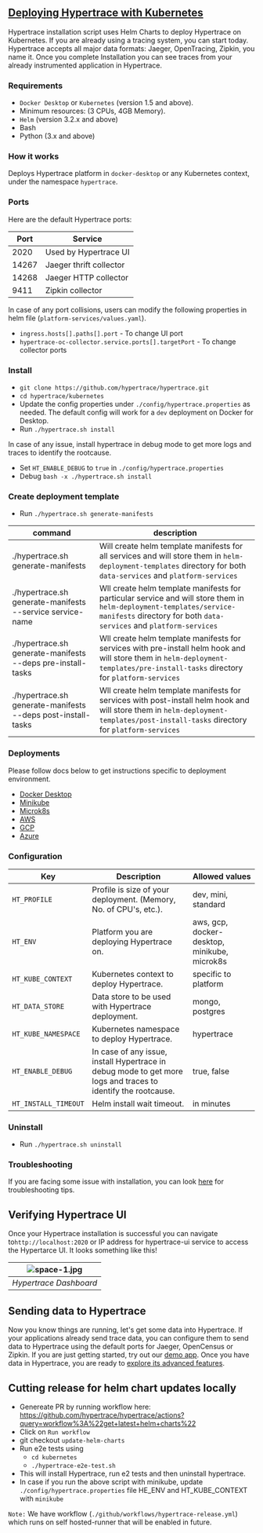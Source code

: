 ## [Deploying Hypertrace with Kubernetes](https://docs.hypertrace.org/getting-started/)
Hypertrace installation script uses Helm Charts to deploy Hypertrace on Kubernetes. If you are already using a tracing system, you can start today. Hypertrace accepts all major data formats: Jaeger, OpenTracing, Zipkin, you name it. Once you complete Installation you can see traces from your already instrumented application in Hypertrace. 

### Requirements
- `Docker Desktop` or `Kubernetes` (version 1.5 and above).
- Minimum resources: (3 CPUs, 4GB Memory).
- `Helm` (version 3.2.x and above)
- Bash
- Python (3.x and above)


### How it works
Deploys Hypertrace platform in `docker-desktop` or any Kubernetes context, under the namespace `hypertrace`.

### Ports

Here are the default Hypertrace ports: 

| Port  | Service                 |
|-------|-------------------------|
| 2020  | Used by Hypertrace UI   |
| 14267 | Jaeger thrift collector |
| 14268 | Jaeger HTTP collector   |
| 9411  | Zipkin collector        |

In case of any port collisions, users can modify the following properties in helm file (`platform-services/values.yaml`).
- `ingress.hosts[].paths[].port` -  To change UI port 
- `hypertrace-oc-collector.service.ports[].targetPort` - To change collector ports

### Install
- `git clone https://github.com/hypertrace/hypertrace.git`
- `cd hypertrace/kubernetes`
- Update the config properties under `./config/hypertrace.properties` as needed. The default config will work for a `dev` deployment on Docker for Desktop.
- Run `./hypertrace.sh install`

In case of any issue, install hypertrace in debug mode to get more logs and traces to identify the rootcause.
- Set `HT_ENABLE_DEBUG` to `true` in `./config/hypertrace.properties`
- Debug `bash -x ./hypertrace.sh install`

### Create deployment template
- Run `./hypertrace.sh generate-manifests`

| command                                    | description                                                                                                                                                                                     |
| ------------------------------------------ | ----------------------------------------------------------------------------------------------------------------------------------------------------------------------------------------------- |
| ./hypertrace.sh generate-manifests                    | Will create helm template manifests for all services and will store them in `helm-deployment-templates` directory for both `data-services` and `platform-services`                        |
| ./hypertrace.sh generate-manifests --service service-name       | Wll create helm template manifests for particular service and will store them in `helm-deployment-templates/service-manifests` directory for both `data-services` and `platform-services` |
| ./hypertrace.sh generate-manifests --deps pre-install-tasks  | Wll create helm template manifests for services with pre-install helm hook and will store them in `helm-deployment-templates/pre-install-tasks` directory for `platform-services`             |
| ./hypertrace.sh generate-manifests --deps post-install-tasks | Wll create helm template manifests for services with post-install helm hook and will store them in `helm-deployment-templates/post-install-tasks` directory for `platform-services`           |

### Deployments
Please follow docs below to get instructions specific to deployment environment.
- [Docker Desktop](https://docs.hypertrace.org/deployments/docker/)
- [Minikube](https://docs.hypertrace.org/deployments/minikube/)
- [Microk8s](https://docs.hypertrace.org/deployments/microk8s/)
- [AWS](https://docs.hypertrace.org/deployments/aws/)
- [GCP](https://docs.hypertrace.org/deployments/gcp/)
- [Azure](https://docs.hypertrace.org/deployments/Azure/)

### Configuration

| Key                  | Description                                                                                                   | Allowed values       |
|----------------------|---------------------------------------------------------------------------------------------------------------|----------------------|
| `HT_PROFILE`         | Profile is size of your deployment. (Memory, No. of CPU's, etc.).                                             | dev, mini, standard |
| `HT_ENV`             | Platform you are deploying Hypertrace on.                                                                     | aws, gcp, docker-desktop, minikube, microk8s      |
| `HT_KUBE_CONTEXT`    | Kubernetes context to deploy Hypertrace.                                                                      | specific to platform |
| `HT_DATA_STORE`      | Data store to be used with Hypertrace deployment.                                                             | mongo, postgres      |
| `HT_KUBE_NAMESPACE`  | Kubernetes namespace to deploy Hypertrace.                                                                    | hypertrace           |
| `HT_ENABLE_DEBUG`    | In case of any issue, install Hypertrace in debug mode to get more logs and traces to identify the rootcause. | true, false          |
| `HT_INSTALL_TIMEOUT` | Helm install wait timeout.                                                                                    | in minutes           |


### Uninstall
- Run `./hypertrace.sh uninstall`

### Troubleshooting
If you are facing some issue with installation, you can look [here](https://docs.hypertrace.org/troubleshooting/installation/) for troubleshooting tips. 

## Verifying Hypertrace UI

Once your Hypertrace installation is successful you can navigate to`http://localhost:2020` or IP address for hypertrace-ui service to access the Hypertarce UI. It looks something like this!

| ![space-1.jpg](https://s3.amazonaws.com/hypertrace-docs/dashboard-1.png) | 
|:--:| 
| *Hypertrace Dashboard* |

## Sending data to Hypertrace
Now you know things are running, let's get some data into Hypertrace. If your applications already send trace data, you can configure them to send data to Hypertrace using the default ports for Jaeger, OpenCensus or Zipkin. If you are just getting started, try out our [demo app](https://docs.hypertrace.org/sample-app). Once you have data in Hypertrace, you are ready to [explore its advanced features](https://docs.hypertrace.org/platform-ui). 

## Cutting release for helm chart updates locally
- Genereate PR by running workflow here: https://github.com/hypertrace/hypertrace/actions?query=workflow%3A%22get+latest+helm+charts%22
- Click on `Run workflow`
- git checkout `update-helm-charts`
- Run e2e tests using
    - `cd kubernetes`
    - `./hypertrace-e2e-test.sh`
- This will install Hypertrace, run e2 tests and then uninstall hypertrace. 
- In case if you run the above script with minikube, update `./config/hypertrace.properties` file 
  HE_ENV and HT_KUBE_CONTEXT with `minikube`

`Note:` We have workflow (`./github/workflows/hypertrace-release.yml`) which runs on self hosted-runner 
that will be enabled in future.